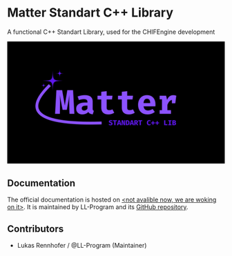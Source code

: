 
# Matter Standart C++ Library 
A functional C++ Standart Library, used for the CHIFEngine development

<p align="center">
    <img src="https://github.com/LL-Program/Matter/blob/main/GitPage/MatterLibLogo.png?raw=true" width="1080" alt="Matter logo">
  </a>
</p>


## Documentation

The official documentation is hosted on [<not avalible now, we are woking on it>]().
It is maintained by LL-Program and its [GitHub repository](https://github.com/LL-Program/Matter/).

## Contributors

 - Lukas Rennhofer / @LL-Program (Maintainer)
